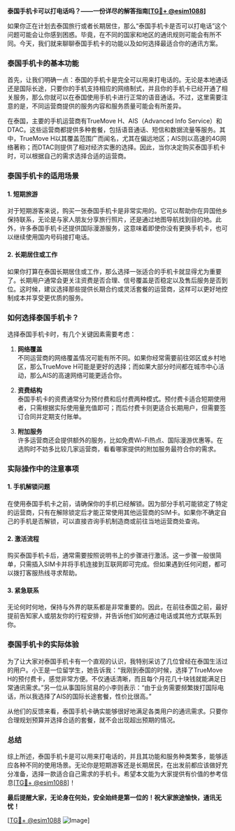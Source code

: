 **泰国手机卡可以打电话吗？——一份详尽的解答指南[[TG💪+ @esim1088](https://t.me/s/esim1088)]**

如果你正在计划去泰国旅行或者长期居住，那么“泰国手机卡是否可以打电话”这个问题可能会让你感到困惑。毕竟，在不同的国家和地区的通讯规则可能会有所不同。今天，我们就来聊聊泰国手机卡的功能以及如何选择最适合你的通讯方案。

### 泰国手机卡的基本功能

首先，让我们明确一点：泰国的手机卡是完全可以用来打电话的。无论是本地通话还是国际长途，只要你的手机支持相应的网络制式，并且你的手机卡已经开通了相关服务，那么你就可以在泰国使用手机卡进行正常的语音通话。不过，这里需要注意的是，不同运营商提供的服务内容和服务质量可能会有所差异。

在泰国，主要的手机运营商有TrueMove H、AIS（Advanced Info Service）和DTAC。这些运营商都提供多种套餐，包括语音通话、短信和数据流量等服务。其中，TrueMove H以其覆盖范围广而闻名，尤其在偏远地区；AIS则以高速的4G网络著称；而DTAC则提供了相对经济实惠的选择。因此，当你决定购买泰国手机卡时，可以根据自己的需求选择合适的运营商。

### 泰国手机卡的适用场景

#### 1. **短期旅游**
对于短期游客来说，购买一张泰国手机卡是非常实用的。它可以帮助你在异国他乡保持联系，无论是与家人朋友分享旅行照片，还是通过地图导航找到目的地。此外，许多泰国手机卡还提供国际漫游服务，这意味着即使你没有更换手机卡，也可以继续使用国内号码接打电话。

#### 2. **长期居住或工作**
如果你打算在泰国长期居住或工作，那么选择一张适合的手机卡就显得尤为重要了。长期用户通常会更关注资费是否合理、信号覆盖是否稳定以及售后服务是否到位。这时候，建议选择那些提供长期合约或灵活套餐的运营商，这样可以更好地控制成本并享受更优质的服务。

### 如何选择泰国手机卡？

选择泰国手机卡时，有几个关键因素需要考虑：

1. **网络覆盖**  
   不同运营商的网络覆盖情况可能有所不同。如果你经常需要前往郊区或乡村地区，那么TrueMove H可能是更好的选择；而如果大部分时间都在城市中心活动，那么AIS的高速网络可能更适合你。

2. **资费结构**  
   泰国手机卡的资费通常分为预付费和后付费两种模式。预付费卡适合短期使用者，只需根据实际使用量充值即可；而后付费卡则更适合长期用户，但需要签订合同并定期支付账单。

3. **附加服务**  
   许多运营商还会提供额外的服务，比如免费Wi-Fi热点、国际漫游优惠等。在选购时不妨多比较几家运营商，看看哪家提供的附加服务最符合你的需求。

### 实际操作中的注意事项

#### 1. **手机解锁问题**
在使用泰国手机卡之前，请确保你的手机已经解锁。因为部分手机可能锁定了特定的运营商，只有在解除锁定后才能正常使用其他运营商的SIM卡。如果你不确定自己的手机是否解锁，可以直接咨询手机制造商或前往当地运营商处查询。

#### 2. **激活流程**
购买泰国手机卡后，通常需要按照说明书上的步骤进行激活。这一步骤一般很简单，只需插入SIM卡并将手机连接到互联网即可完成。但如果遇到任何问题，都可以拨打客服热线寻求帮助。

#### 3. **紧急联系**
无论何时何地，保持与外界的联系都是非常重要的。因此，在前往泰国之前，最好提前告知家人或朋友你的行程安排，并告诉他们如何通过电话或其他方式联系到你。

### 泰国手机卡的实际体验

为了让大家对泰国手机卡有一个直观的认识，我特别采访了几位曾经在泰国生活过的用户。小王是一位留学生，她告诉我：“我刚到泰国的时候，选择了TrueMove H的预付费卡，感觉非常方便。不仅通话清晰，而且每个月花几十块钱就能满足日常通讯需求。”另一位从事国际贸易的小李则表示：“由于业务需要频繁拨打国际电话，所以我选择了AIS的国际长途套餐，性价比很高。”

从他们的反馈来看，泰国手机卡确实能够很好地满足各类用户的通讯需求。只要你合理规划预算并选择合适的套餐，就不会出现超出预期的情况。

### 总结

综上所述，泰国手机卡是可以用来打电话的，并且其功能和服务种类繁多，能够适应各种不同的使用场景。无论你是短期游客还是长期居民，在出发前都应该做好充分准备，选择一款适合自己需求的手机卡。希望本文能为大家提供有价值的参考信息[[TG💪+ @esim1088](https://t.me/s/esim1088)]！

**最后提醒大家，无论身在何处，安全始终是第一位的！祝大家旅途愉快，通讯无忧！**

[[TG💪+ @esim1088](https://t.me/s/esim1088) ![Image](https://i.postimg.cc/4NQfJmqS/Snipaste-2025-05-13-00-14-12.png)]